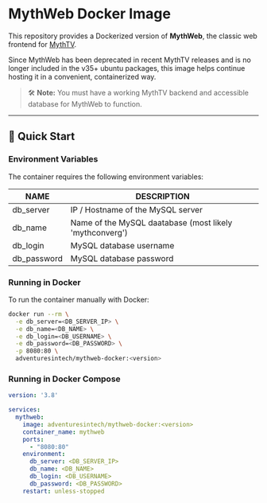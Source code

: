 # MythWeb Docker Image

This repository provides a Dockerized version of **MythWeb**, the classic web frontend for [MythTV](https://www.mythtv.org/).

Since MythWeb has been deprecated in recent MythTV releases and is no longer included in the v35+ ubuntu packages, this image helps continue hosting it in a convenient, containerized way.

> 🛠️ **Note:** You must have a working MythTV backend and accessible database for MythWeb to function.

---

## 🐳 Quick Start

### Environment Variables

The container requires the following environment variables:

| NAME | DESCRIPTION |
|---|---|
| db_server | IP / Hostname of the MySQL server |
| db_name | Name of the MySQL daatabase (most likely 'mythconverg') |
| db_login | MySQL database username |
| db_password | MySQL database password |

### Running in Docker

To run the container manually with Docker:

```bash
docker run --rm \
  -e db_server=<DB_SERVER_IP> \
  -e db_name=<DB_NAME> \
  -e db_login=<DB_USERNAME> \
  -e db_password=<DB_PASSWORD> \
  -p 8080:80 \
  adventuresintech/mythweb-docker:<version>
  ```

### Running in Docker Compose
```yaml
version: '3.8'

services:
  mythweb:
    image: adventuresintech/mythweb-docker:<version>
    container_name: mythweb
    ports:
      - "8080:80"
    environment:
      db_server: <DB_SERVER_IP>
      db_name: <DB_NAME>
      db_login: <DB_USERNAME>
      db_password: <DB_PASSWORD>
    restart: unless-stopped
```